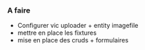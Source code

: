 ### A faire

- Configurer vic uploader + entity imagefile
- mettre en place les fixtures
- mise en place des cruds + formulaires

